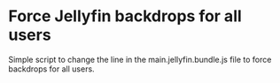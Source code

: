 # Force Jellyfin backdrops for all users
Simple script to change the line in the main.jellyfin.bundle.js file to force backdrops for all users.
